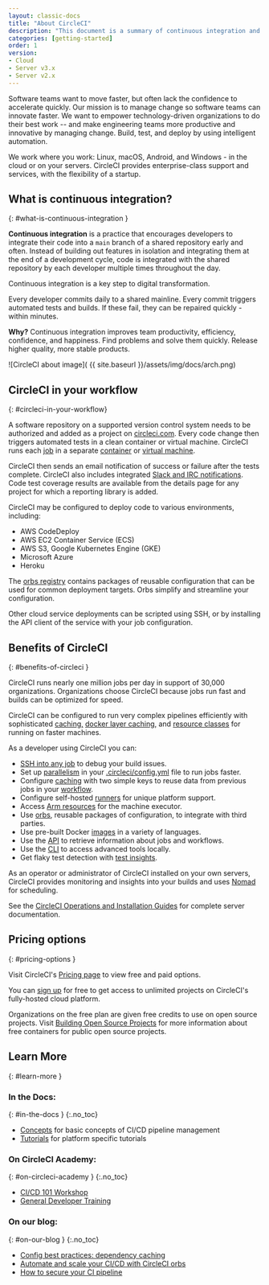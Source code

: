 ```yaml
---
layout: classic-docs
title: "About CircleCI"
description: "This document is a summary of continuous integration and how CircleCI enables engineering teams with automation. CircleCI automates your software builds, tests, and deployments."
categories: [getting-started]
order: 1
version:
- Cloud
- Server v3.x
- Server v2.x
---
```


Software teams want to move faster, but often lack the confidence to accelerate quickly. Our mission is to manage change so software teams can innovate faster. We want to empower technology-driven organizations to do their best work -- and make engineering teams more productive and innovative by managing change. Build, test, and deploy by using intelligent automation.

We work where you work: Linux, macOS, Android, and Windows - in the cloud or on your servers. CircleCI provides enterprise-class support and services, with the flexibility of a startup.

## What is continuous integration?
{: #what-is-continuous-integration }

**Continuous integration** is a practice that encourages developers to integrate their code into a `main` branch of a shared repository early and often. Instead of building out features in isolation and integrating them at the end of a development cycle, code is integrated with the shared repository by each developer multiple times throughout the day.

Continuous integration is a key step to digital transformation.

Every developer commits daily to a shared mainline. Every commit triggers automated tests and builds. If these fail, they can be repaired quickly - within minutes.

**Why?** Continuous integration improves team productivity, efficiency, confidence, and happiness. Find problems and solve them quickly. Release higher quality, more stable products.

![CircleCI about image]( {{ site.baseurl }}/assets/img/docs/arch.png)

## CircleCI in your workflow
{: #circleci-in-your-workflow}

A software repository on a supported version control system needs to be authorized and added as a project on [circleci.com](https://circleci.com). Every code change then triggers automated tests in a clean container or virtual machine. CircleCI runs each [job]({{site.baseurl}}/2.0/glossary/#job) in a separate [container]({{site.baseurl}}/2.0/glossary/#container) or [virtual machine](https://circleci.com/developer/images?imageType=machine).

CircleCI then sends an email notification of success or failure after the tests complete. CircleCI also includes integrated [Slack and IRC notifications]({{site.baseurl}}/2.0/notifications). Code test coverage results are available from the details page for any project for which a reporting library is added.

CircleCI may be configured to deploy code to various environments, including:
- AWS CodeDeploy
- AWS EC2 Container Service (ECS)
- AWS S3, Google Kubernetes Engine (GKE)
- Microsoft Azure
- Heroku

The [orbs registry](https://circleci.com/developer/orbs) contains packages of reusable configuration that can be used for common deployment targets. Orbs simplify and streamline your configuration.

Other cloud service deployments can be scripted using SSH, or by installing the API client of the service with your job configuration.

## Benefits of CircleCI
{: #benefits-of-circleci }

CircleCI runs nearly one million jobs per day in support of 30,000 organizations. Organizations choose CircleCI because jobs run fast and builds can be optimized for speed.

CircleCI can be configured to run very complex pipelines efficiently with sophisticated [caching,]({{site.baseurl}}/2.0/caching/) [docker layer caching,]({{site.baseurl}}/2.0/docker-layer-caching/) and [resource classes]({{site.baseurl}}/2.0/optimizations/#resource-class) for running on faster machines.

As a developer using CircleCI you can:
- [SSH into any job]({{site.baseurl}}/2.0/ssh-access-jobs/) to debug your build issues.
- Set up [parallelism]({{site.baseurl}}/2.0/parallelism-faster-jobs/) in your [.circleci/config.yml]({{site.baseurl}}/2.0/configuration-reference/) file to run jobs faster.
- Configure [caching]({{site.baseurl}}/2.0/caching/) with two simple keys to reuse data from previous jobs in your [workflow]({{site.baseurl}}/2.0/workflows/).
- Configure self-hosted [runners]({{site.baseurl}}/2.0/runner-overview/) for unique platform support.
- Access [Arm resources]({{site.baseurl}}/2.0/arm-resources/) for the machine executor.
- Use [orbs]({{site.baseurl}}/2.0/using-orbs/), reusable packages of configuration, to integrate with third parties.
- Use pre-built Docker [images]({{site.baseurl}}/2.0/circleci-images/) in a variety of languages.
- Use the [API](https://circleci.com/docs/api/v2/) to retrieve information about jobs and workflows.
- Use the [CLI]({{site.baseurl}}/2.0/local-cli/) to access advanced tools locally.
- Get flaky test detection with [test insights]({{site.baseurl}}/2.0/insights-tests/).

As an operator or administrator of CircleCI installed on your own servers, CircleCI provides monitoring and insights into your builds and uses [Nomad](https://www.nomadproject.io/) for scheduling.

See the [CircleCI Operations and Installation Guides]({{site.baseurl}}/2.0/server-3-overview/) for complete server documentation.

## Pricing options
{: #pricing-options }

Visit CircleCI's [Pricing page](https://circleci.com/pricing/) to view free and paid options.

You can [sign up](https://circleci.com/signup/) for free to get access to unlimited projects on CircleCI's fully-hosted cloud platform.

Organizations on the free plan are given free credits to use on open source projects. Visit [Building Open Source Projects]({{site.baseurl}}/2.0/oss/) for more information about free containers for public open source projects.

## Learn More
{: #learn-more }

### In the Docs:
{: #in-the-docs }
{:.no_toc}
- [Concepts]({{site.baseurl}}/2.0/concepts/) for basic concepts of CI/CD pipeline management
- [Tutorials]({{site.baseurl}}/2.0/tutorials/ ) for platform specific tutorials

### On CircleCI Academy:
{: #on-circleci-academy }
{:.no_toc}
- [CI/CD 101 Workshop](https://academy.circleci.com/cicd-basics?access_code=public-2021)
- [General Developer Training](https://academy.circleci.com/general-developer-training?access_code=public-2021)

### On our blog:
{: #on-our-blog }
{:.no_toc}
- [Config best practices: dependency caching](https://circleci.com/blog/config-best-practices-dependency-caching/)
- [Automate and scale your CI/CD with CircleCI orbs](https://circleci.com/blog/automate-and-scale-your-ci-cd-with-circleci-orbs/)
- [How to secure your CI pipeline](https://circleci.com/blog/secure-ci-pipeline/)
